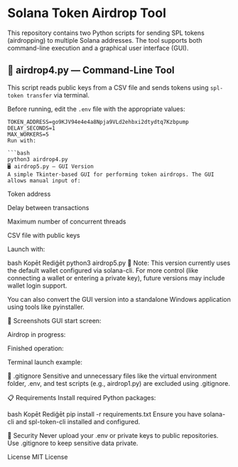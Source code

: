 # Solana Token Airdrop Tool

This repository contains two Python scripts for sending SPL tokens (airdropping) to multiple Solana addresses. The tool supports both command-line execution and a graphical user interface (GUI).

## 🔧 airdrop4.py — Command-Line Tool

This script reads public keys from a CSV file and sends tokens using `spl-token transfer` via terminal.

Before running, edit the `.env` file with the appropriate values:

```env
TOKEN_ADDRESS=go9KJV94e4e4a8Npja9VLd2ehbxi2dtydtq7Kzbpump
DELAY_SECONDS=1
MAX_WORKERS=5
Run with:

```bash
python3 airdrop4.py
🖥️ airdrop5.py — GUI Version
A simple Tkinter-based GUI for performing token airdrops. The GUI allows manual input of:
```

Token address

Delay between transactions

Maximum number of concurrent threads

CSV file with public keys

Launch with:

bash
Kopēt
Rediģēt
python3 airdrop5.py
📌 Note: This version currently uses the default wallet configured via solana-cli. For more control (like connecting a wallet or entering a private key), future versions may include wallet login support.

You can also convert the GUI version into a standalone Windows application using tools like pyinstaller.

📁 Screenshots
GUI start screen:


Airdrop in progress:


Finished operation:


Terminal launch example:


📂 .gitignore
Sensitive and unnecessary files like the virtual environment folder, .env, and test scripts (e.g., airdrop1.py) are excluded using .gitignore.

📋 Requirements
Install required Python packages:

bash
Kopēt
Rediģēt
pip install -r requirements.txt
Ensure you have solana-cli and spl-token-cli installed and configured.

🔐 Security
Never upload your .env or private keys to public repositories. Use .gitignore to keep sensitive data private.

License
MIT License
